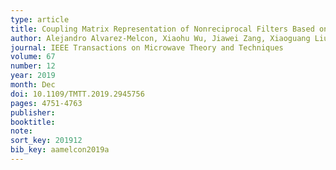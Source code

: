 ```yaml
---
type: article
title: Coupling Matrix Representation of Nonreciprocal Filters Based on Time Modulated Resonators
author: Alejandro Alvarez-Melcon, Xiaohu Wu, Jiawei Zang, Xiaoguang Liu, and J. Sebastian Gomez-Diaz
journal: IEEE Transactions on Microwave Theory and Techniques
volume: 67
number: 12
year: 2019
month: Dec
doi: 10.1109/TMTT.2019.2945756
pages: 4751-4763
publisher:
booktitle:
note: 
sort_key: 201912
bib_key: aamelcon2019a
---
```

